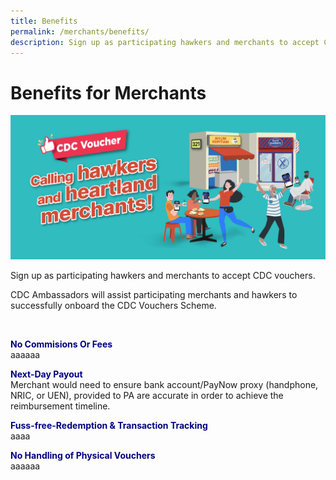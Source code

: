 ```yaml
---
title: Benefits
permalink: /merchants/benefits/
description: Sign up as participating hawkers and merchants to accept CDC vouchers.
---
```

# Benefits for Merchants

![For Merchants](/images/merchants/Merchant%20banner.jfif)

Sign up as participating hawkers and merchants to accept CDC vouchers. 

CDC Ambassadors will assist participating merchants and hawkers to successfully onboard the CDC Vouchers Scheme.


<p>&nbsp;</p>
<p><span style="color: #000080;"><strong>No Commisions Or Fees</strong></span><br />aaaaaa</p>
<p><span style="color: #000080;"><strong>Next-Day Payout</strong></span><br />Merchant would need to ensure bank account/PayNow proxy (handphone, NRIC, or UEN), provided to PA are accurate in order to achieve the reimbursement timeline.</p>
<p><span style="color: #000080;"><strong>Fuss-free-Redemption &amp; Transaction Tracking</strong></span><br />aaaa</p>
<p><span style="color: #000080;"><strong>No Handling of Physical Vouchers</strong></span><br />aaaaaa</p>
